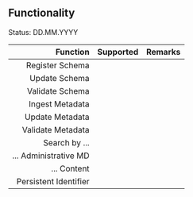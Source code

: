 ## Functionality

Status: DD.MM.YYYY

| Function              | Supported | Remarks         |
| ---------------------:| :-------: | :-------------- |
| Register Schema       |           |                 | 
| Update Schema         |           |                 | 
| Validate Schema       |           |                 | 
| Ingest Metadata       |           |                 | 
| Update Metadata       |           |                 | 
| Validate Metadata     |           |                 | 
| Search by ...         |           |                 | 
| ... Administrative MD |           |                 | 
| ... Content           |           |                 | 
| Persistent Identifier |           |                 | 


